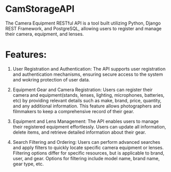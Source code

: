# CamStorageAPI

The Camera Equipment RESTful API is a tool built utilizing Python, Django REST Framework, and PostgreSQL, allowing users to register and manage their camera, equipment, and lenses. 

# Features:

1. User Registration and Authentication: The API supports user registration and authentication mechanisms, ensuring secure access to the system and wokring protection of user data.

2. Equipment Gear and Camera Registration: Users can register their camera and equipment(stands, lenses, lighting, microphones, batteries, etc) by providing relevant details such as make, brand, price, quantity, and any additional information. This feature allows photographers and filmmakers to keep a comprehensive record of their gear.

3. Equipment and Lens Management: The API enables users to manage their registered equipment effortlessly. Users can update all information, delete items, and retrieve detailed information about their gear.

4. Search Filtering and Ordering: Users can perform advanced searches and apply filters to quickly locate specific camera equipment or lenses. Filtering options differ for specific resources, but is applicable to brand, user, and gear. Options for filtering include model name, brand name, gear type, etc. 
